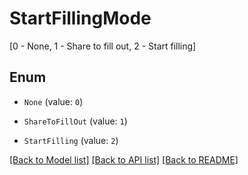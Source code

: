 # StartFillingMode

[0 - None, 1 - Share to fill out, 2 - Start filling]

## Enum

* `None` (value: `0`)

* `ShareToFillOut` (value: `1`)

* `StartFilling` (value: `2`)

[[Back to Model list]](../README.md#documentation-for-models) [[Back to API list]](../README.md#documentation-for-api-endpoints) [[Back to README]](../README.md)


